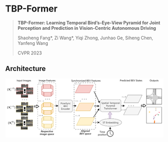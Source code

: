 # TBP-Former

> **TBP-Former: Learning Temporal Bird’s-Eye-View Pyramid for Joint Perception and Prediction in Vision-Centric Autonomous Driving**
>
> Shaoheng Fang*, Zi Wang*, Yiqi Zhong, Junhao Ge, Siheng Chen, Yanfeng Wang  
>
> CVPR 2023

## Architecture
![image](https://github.com/MediaBrain-SJTU/TBP-Former/blob/main/figs/fig_overview.png)
